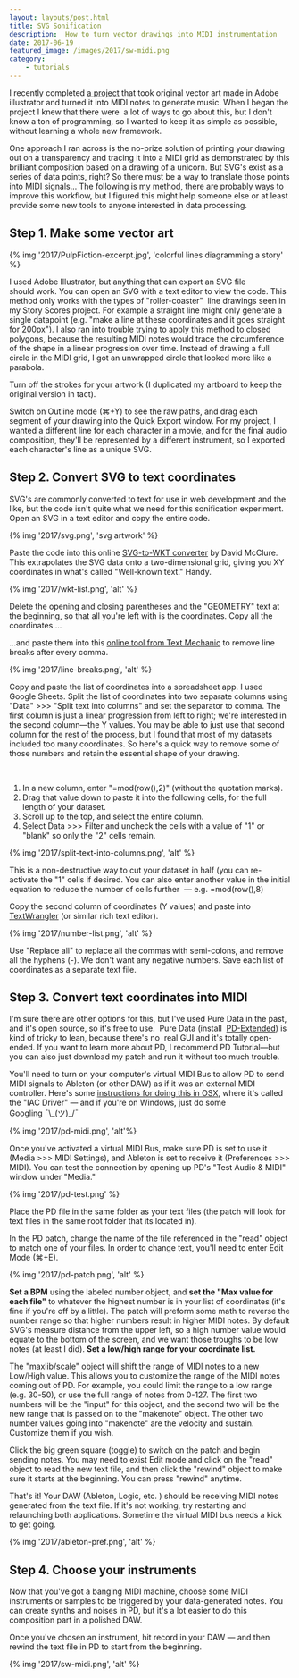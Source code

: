 ```yaml
---
layout: layouts/post.html
title: SVG Sonification
description:  How to turn vector drawings into MIDI instrumentation
date: 2017-06-19
featured_image: /images/2017/sw-midi.png
category: 
    - tutorials
---
```


I recently completed [a project](/projects/2017/story-scores) that took original vector art made in Adobe illustrator and turned it into MIDI notes to generate music. When I began the project I knew that there were  a lot of ways to go about this, but I don't know a ton of programming, so I wanted to keep it as simple as possible, without learning a whole new framework.

One approach I ran across is the no-prize solution of printing your drawing out on a transparency and tracing it into a MIDI grid as demonstrated by this brilliant composition based on a drawing of a unicorn. But SVG's exist as a series of data points, right? So there must be a way to translate those points into MIDI signals... The following is my method, there are probably ways to improve this workflow, but I figured this might help someone else or at least provide some new tools to anyone interested in data processing.

## Step 1. Make some vector art

{% img '2017/PulpFiction-excerpt.jpg', 'colorful lines diagramming a story' %}

I used Adobe Illustrator, but anything that can export an SVG file should work. You can open an SVG with a text editor to view the code. This method only works with the types of "roller-coaster"  line drawings seen in my Story Scores project. For example a straight line might only generate a single datapoint (e.g. "make a line at these coordinates and it goes straight for 200px"). I also ran into trouble trying to apply this method to closed polygons, because the resulting MIDI notes would trace the circumference of the shape in a linear progression over time. Instead of drawing a full circle in the MIDI grid, I got an unwrapped circle that looked more like a parabola.

Turn off the strokes for your artwork \(I duplicated my artboard to keep the original version in tact\).

Switch on Outline mode \(⌘+Y\) to see the raw paths, and drag each segment of your drawing into the Quick Export window. For my project, I wanted a different line for each character in a movie, and for the final audio composition, they'll be represented by a different instrument, so I exported each character's line as a unique SVG.

## Step 2. Convert SVG to text coordinates

SVG's are commonly converted to text for use in web development and the like, but the code isn't quite what we need for this sonification experiment. Open an SVG in a text editor and copy the entire code.

{% img '2017/svg.png', 'svg artwork' %}

Paste the code into this online [SVG-to-WKT converter](http://svg-to-wkt.linfiniti.com/) by David McClure. This extrapolates the SVG data onto a two-dimensional grid, giving you XY coordinates in what's called "Well-known text." Handy.

{% img '2017/wkt-list.png', 'alt' %}

Delete the opening and closing parentheses and the "GEOMETRY" text at the beginning, so that all you're left with is the coordinates. Copy all the coordinates....

...and paste them into this [online tool from Text Mechanic](http://textmechanic.com/text-tools/basic-text-tools/addremove-line-breaks/) to remove line breaks after every comma.

{% img '2017/line-breaks.png', 'alt' %}

Copy and paste the list of coordinates into a spreadsheet app. I used Google Sheets. Split the list of coordinates into two separate columns using "Data" >>> "Split text into columns" and set the separator to comma. The first column is just a linear progression from left to right; we're interested in the second column—the Y values. You may be able to just use that second column for the rest of the process, but I found that most of my datasets included too many coordinates. So here's a quick way to remove some of those numbers and retain the essential shape of your drawing.

 

1. In a new column, enter "\=mod(row(),2)" (without the quotation marks).
2. Drag that value down to paste it into the following cells, for the full length of your dataset.
3. Scroll up to the top, and select the entire column.
4. Select Data >>> Filter and uncheck the cells with a value of "1" or "blank" so only the "2" cells remain.

{% img '2017/split-text-into-columns.png', 'alt' %}

This is a non-destructive way to cut your dataset in half (you can re-activate the "1" cells if desired. You can also enter another value in the initial equation to reduce the number of cells further  — e.g. \=mod(row(),8) 

Copy the second column of coordinates (Y values) and paste into [TextWrangler](https://itunes.apple.com/us/app/textwrangler/id404010395?mt=12) (or similar rich text editor).

{% img '2017/number-list.png', 'alt' %}

Use "Replace all" to replace all the commas with semi-colons, and remove all the hyphens (-). We don't want any negative numbers. Save each list of coordinates as a separate text file.

## Step 3. Convert text coordinates into MIDI

I'm sure there are other options for this, but I've used Pure Data in the past, and it's open source, so it's free to use.  Pure Data (install  [PD-Extended](https://puredata.info/)) is kind of tricky to lean, because there's no  real GUI and it's totally open-ended. If you want to learn more about PD, I recommend PD Tutorial—but you can also just download my patch and run it without too much trouble.

You'll need to turn on your computer's virtual MIDI Bus to allow PD to send MIDI signals to Ableton (or other DAW) as if it was an external MIDI controller. Here's some [instructions for doing this in OSX](https://help.ableton.com/hc/en-us/articles/209774225-Using-virtual-MIDI-buses-in-Live), where it's called the "IAC Driver" — and if you're on Windows, just do some Googling ¯\\\_(ツ)\_/¯

{% img '2017/pd-midi.png', 'alt'%}

Once you've activated a virtual MIDI Bus, make sure PD is set to use it (Media >>> MIDI Settings), and Ableton is set to receive it (Preferences >>> MIDI). You can test the connection by opening up PD's "Test Audio & MIDI" window under "Media."

{% img '2017/pd-test.png' %}

Place the PD file in the same folder as your text files (the patch will look for text files in the same root folder that its located in).

In the PD patch, change the name of the file referenced in the "read" object to match one of your files. In order to change text, you'll need to enter Edit Mode (⌘+E).

{% img '2017/pd-patch.png', 'alt' %}

**Set a BPM** using the labeled number object, and **set the "Max value for each file"** to whatever the highest number is in your list of coordinates (it's fine if you're off by a little). The patch will preform some math to reverse the number range so that higher numbers result in higher MIDI notes. By default SVG's measure distance from the upper left, so a high number value would equate to the bottom of the screen, and we want those troughs to be low notes (at least I did). **Set a low/high range for your coordinate list.** 

The "maxlib/scale" object will shift the range of MIDI notes to a new Low/High value. This allows you to customize the range of the MIDI notes coming out of PD. For example, you could limit the range to a low range (e.g. 30-50), or use the full range of notes from 0-127. The first two numbers will be the "input" for this object, and the second two will be the new range that is passed on to the "makenote" object. The other two number values going into "makenote" are the velocity and sustain. Customize them if you wish.

Click the big green square (toggle) to switch on the patch and begin sending notes. You may need to exist Edit mode and click on the "read" object to read the new text file, and then click the "rewind" object to make sure it starts at the beginning. You can press "rewind" anytime.

That's it! Your DAW (Ableton, Logic, etc. ) should be receiving MIDI notes generated from the text file. If it's not working, try restarting and relaunching both applications. Sometime the virtual MIDI bus needs a kick to get going.

{% img '2017/ableton-pref.png', 'alt' %}

## Step 4. Choose your instruments

Now that you've got a banging MIDI machine, choose some MIDI instruments or samples to be triggered by your data-generated notes. You can create synths and noises in PD, but it's a lot easier to do this composition part in a polished DAW.

Once you've chosen an instrument, hit record in your DAW — and then rewind the text file in PD to start from the beginning.

{% img '2017/sw-midi.png', 'alt' %}
